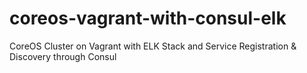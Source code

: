 # coreos-vagrant-with-consul-elk
 CoreOS Cluster on Vagrant with ELK Stack and Service Registration &amp; Discovery through Consul
